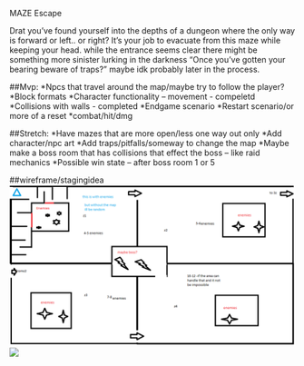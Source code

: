 MAZE Escape

Drat you’ve found yourself into the depths of a dungeon where the only way is forward or left.. or right?
It’s your job to evacuate from this maze while keeping your head. while the entrance seems clear there might be something more sinister lurking in the darkness
“Once you’ve gotten your bearing beware of traps?” maybe idk probably later in the process.


##Mvp:
*Npcs that travel around the map/maybe try to follow the player?
*Block formats
*Character functionality – movement - compeletd
*Collisions with walls - completed
*Endgame scenario
*Restart scenario/or more of a reset
*combat/hit/dmg

##Stretch:
*Have mazes that are more open/less one way out only
*Add character/npc art
*Add traps/pitfalls/someway to change the map
*Maybe make a boss room that has collisions that effect the boss – like raid mechanics
*Possible win state – after boss room 1 or 5


##wireframe/stagingidea
![](/wireframe/mazes.png)
![](/wireframe/basics)